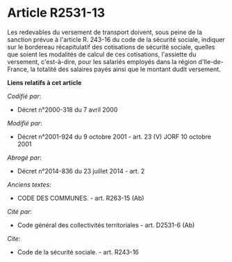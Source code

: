 # Article R2531-13

Les redevables du versement de transport doivent, sous peine de la sanction prévue à l'article R. 243-16 du code de la
sécurité sociale, indiquer sur le bordereau récapitulatif des cotisations de sécurité sociale, quelles que soient les
modalités de calcul de ces cotisations, l'assiette du versement, c'est-à-dire, pour les salariés employés dans la région
d'Ile-de-France, la totalité des salaires payés ainsi que le montant dudit versement.

**Liens relatifs à cet article**

_Codifié par_:

  - Décret n°2000-318 du 7 avril 2000

_Modifié par_:

  - Décret n°2001-924 du 9 octobre 2001 - art. 23 (V) JORF 10 octobre 2001

_Abrogé par_:

  - Décret n°2014-836 du 23 juillet 2014 - art. 2

_Anciens textes_:

  - CODE DES COMMUNES. - art. R263-15 (Ab)

_Cité par_:

  - Code général des collectivités territoriales - art. D2531-6 (Ab)

_Cite_:

  - Code de la sécurité sociale. - art. R243-16
